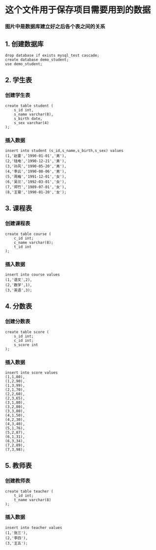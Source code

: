  # 这个文件用于保存项目需要用到的数据
### 图片中是数据库建立好之后各个表之间的关系
## 1. 创建数据库

```
drop database if exists mysql_test cascade;
create database demo_student;
use demo_student;
```

## 2. 学生表
### 创建学生表
```
create table student (
    s_id int,
    s_name varchar(8),
    s_birth date,
    s_sex varchar(4)
);
```
### 插入数据
```
insert into student (s_id,s_name,s_birth,s_sex) values 
(1,'赵雷','1990-01-01','男'),
(2,'钱电','1990-12-21','男'),
(3,'孙风','1990-05-20','男'),
(4,'李云','1990-08-06','男'),
(5,'周梅','1991-12-01','女'),
(6,'吴兰','1992-03-01','女'),
(7,'郑竹','1989-07-01','女'),
(8,'王菊','1990-01-20','女');
```
## 3. 课程表
### 创建课程表
```
create table course (
    c_id int;
    c_name varchar(8);
    t_id int
);
```
### 插入数据
```
insert into course values
(1,'语文',2),
(2,'数学',1),
(3,'英语',3);
```
## 4. 分数表
### 创建分数表

```
create table score (
    s_id int;
    c_id int;
    s_score int
);
```
### 插入数据
```
insert into score values
(1,1,80),
(1,2,90),
(1,3,99),
(2,1,70),
(2,2,60),
(2,3,65),
(3,1,80),
(3,2,80),
(3,3,80),
(4,1,50),
(4,2,30),
(4,3,40),
(5,1,76),
(5,2,87),
(6,1,31),
(6,3,34),
(7,2,89),
(7,3,98);
```
## 5. 教师表
### 创建教师表
```
create table teacher (
    t_id int;
    t_name varchar(8)
);
```
### 插入数据
```
insert into teacher values
(1,'张三'),
(2,'李四'),
(3,'王五');
```
